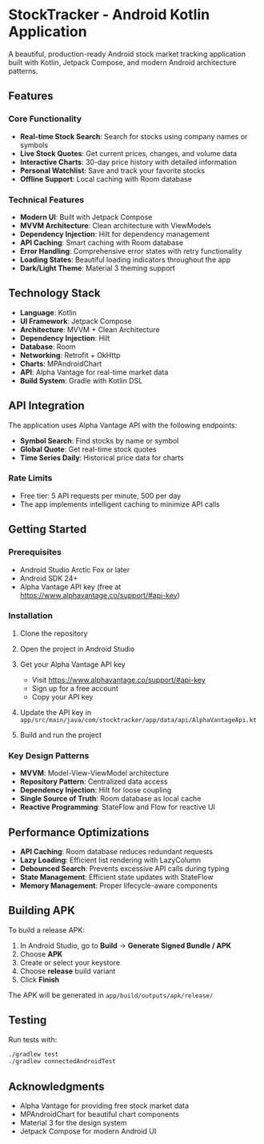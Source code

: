 # StockTracker - Android Kotlin Application

A beautiful, production-ready Android stock market tracking application built with Kotlin, Jetpack Compose, and modern Android architecture patterns.

## Features

### Core Functionality
- **Real-time Stock Search**: Search for stocks using company names or symbols
- **Live Stock Quotes**: Get current prices, changes, and volume data
- **Interactive Charts**: 30-day price history with detailed information
- **Personal Watchlist**: Save and track your favorite stocks
- **Offline Support**: Local caching with Room database

### Technical Features
- **Modern UI**: Built with Jetpack Compose
- **MVVM Architecture**: Clean architecture with ViewModels
- **Dependency Injection**: Hilt for dependency management
- **API Caching**: Smart caching with Room database
- **Error Handling**: Comprehensive error states with retry functionality
- **Loading States**: Beautiful loading indicators throughout the app
- **Dark/Light Theme**: Material 3 theming support

## Technology Stack

- **Language**: Kotlin
- **UI Framework**: Jetpack Compose
- **Architecture**: MVVM + Clean Architecture
- **Dependency Injection**: Hilt
- **Database**: Room
- **Networking**: Retrofit + OkHttp
- **Charts**: MPAndroidChart
- **API**: Alpha Vantage for real-time market data
- **Build System**: Gradle with Kotlin DSL

## API Integration

The application uses Alpha Vantage API with the following endpoints:

- **Symbol Search**: Find stocks by name or symbol
- **Global Quote**: Get real-time stock quotes
- **Time Series Daily**: Historical price data for charts

### Rate Limits
- Free tier: 5 API requests per minute, 500 per day
- The app implements intelligent caching to minimize API calls

## Getting Started

### Prerequisites
- Android Studio Arctic Fox or later
- Android SDK 24+
- Alpha Vantage API key (free at https://www.alphavantage.co/support/#api-key)

### Installation

1. Clone the repository

2. Open the project in Android Studio

3. Get your Alpha Vantage API key
   - Visit https://www.alphavantage.co/support/#api-key
   - Sign up for a free account
   - Copy your API key

4. Update the API key in `app/src/main/java/com/stocktracker/app/data/api/AlphaVantageApi.kt`


5. Build and run the project


### Key Design Patterns
- **MVVM**: Model-View-ViewModel architecture
- **Repository Pattern**: Centralized data access
- **Dependency Injection**: Hilt for loose coupling
- **Single Source of Truth**: Room database as local cache
- **Reactive Programming**: StateFlow and Flow for reactive UI

## Performance Optimizations

- **API Caching**: Room database reduces redundant requests
- **Lazy Loading**: Efficient list rendering with LazyColumn
- **Debounced Search**: Prevents excessive API calls during typing
- **State Management**: Efficient state updates with StateFlow
- **Memory Management**: Proper lifecycle-aware components

## Building APK

To build a release APK:

1. In Android Studio, go to **Build** → **Generate Signed Bundle / APK**
2. Choose **APK**
3. Create or select your keystore
4. Choose **release** build variant
5. Click **Finish**

The APK will be generated in `app/build/outputs/apk/release/`

## Testing

Run tests with:
```bash
./gradlew test
./gradlew connectedAndroidTest
```

## Acknowledgments

- Alpha Vantage for providing free stock market data
- MPAndroidChart for beautiful chart components
- Material 3 for the design system
- Jetpack Compose for modern Android UI

